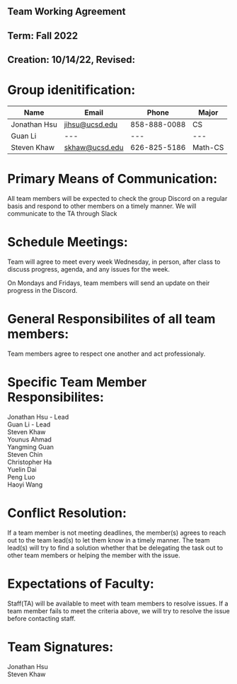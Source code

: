## Team Working Agreement
## Term: Fall 2022
## Creation: 10/14/22, Revised: 

# Group idenitification:
| Name | Email | Phone | Major |
|---|---|---|---|
| Jonathan Hsu | jihsu@ucsd.edu | 858-888-0088 | CS |
| Guan Li | --- | --- | --- |
| Steven Khaw | skhaw@ucsd.edu | 626-825-5186 | Math-CS |

# Primary Means of Communication:

All team members will be expected to check the group Discord on a regular basis and respond to  other members on a timely manner. We will communicate to the TA through Slack

# Schedule Meetings:

Team will agree to meet every week Wednesday, in person, after class to discuss progress, agenda, and any issues for the week. 

On Mondays and Fridays, team members will send an update on their progress in the Discord. 

# General Responsibilites of all team members:

Team members agree to respect one another and act professionaly.

# Specific Team Member Responsibilites:

Jonathan Hsu - Lead\
Guan Li - Lead\
Steven Khaw\
Younus Ahmad\
Yangming Guan\
Steven Chin\
Christopher Ha\
Yuelin Dai\
Peng Luo\
Haoyi Wang

# Conflict Resolution:

If a team member is not meeting deadlines, the member(s) agrees to reach out to the team lead(s) to let them know in a timely manner. The team lead(s) will try to find a solution whether that be delegating the task out to other team members or helping the member with the issue. 

# Expectations of Faculty:

Staff(TA) will be available to meet with team members to resolve issues. If a team member fails to meet the criteria above, we will try to resolve the issue before contacting staff. 

# Team Signatures:

Jonathan Hsu\
Steven Khaw